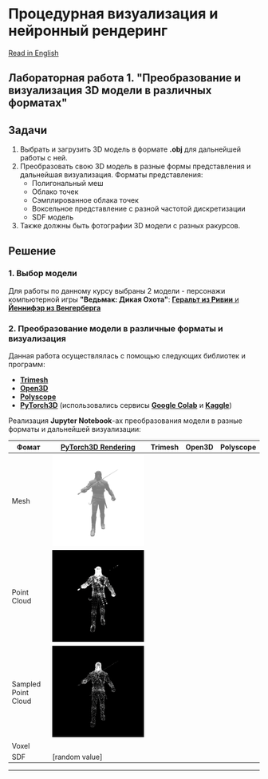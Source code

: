 # Процедурная визуализация и нейронный рендеринг
[Read in English][en]

## Лабораторная работа 1. "Преобразование и визуализация 3D модели в различных форматах"


## Задачи
1. Выбрать и загрузить 3D модель в формате **.obj** для дальнейшей работы с ней.
2. Преобразовать свою 3D модель в разные формы представления и дальнейшая визуализация. Форматы представления: 
    - Полигональный меш
    - Облако точек
    - Сэмплированное облака точек
    - Воксельное представление с разной частотой дискретизации
    - SDF модель
3. Также должны быть фотографии 3D модели с разных ракурсов.	


## Решение
### 1. Выбор модели 
Для работы по данному курсу выбраны 2 модели - персонажи компьютерной игры **"Ведьмак: Дикая Охота"**: [**Геральт из Ривии** и **Йеннифэр из Венгерберга**][models-ru]

### 2. Преобразование модели в различные форматы и визуализация 

Данная работа осуществлялась с помощью следующих библиотек и программ: 
- **[Trimesh]**
- **[Open3D]**
- **[Polyscope]**
- **[PyTorch3D]** (использовались сервисы **[Google Colab]** и **[Kaggle]**)

Реализация **Jupyter Notebook**-ах преобразования модели в разные форматы и дальнейшей визуализации:

|Фомат|[PyTorch3D Rendering]|Trimesh|Open3D|Polyscope|
|---|---|---|---|---|
|Mesh|![PyTorch3D_GeraltMesh]||||
|Point Cloud|![PyTorch3D_GeraltPC]||||
|Sampled Point Cloud|![PyTorch3D_GeraltSPC]||||
|Voxel|||||
|SDF|[random value]||||


---
[PyTorch3D Rendering]: Notebooks/Pytorch3D.%203D%20model%20rendering.ipynb
[PyTorch3D_GeraltMesh]: Results/Pytorch3D.%20Mesh%20Rendering%20(Geralt).gif
[PyTorch3D_GeraltPC]: Results/Pytorch3D.%20Point%20Cloud%20Rendering%20(Geralt).gif
[PyTorch3D_GeraltSPC]: Results/Pytorch3D.%20Sampled%20Point%20Cloud%20Rendering%20(Geralt).gif

[Trimesh]: https://trimsh.org/
[Open3D]: http://www.open3d.org/
[Polyscope]: https://polyscope.run/py/
[PyTorch3D]: https://pytorch3d.org/
[Google Colab]: https://colab.research.google.com/
[Kaggle]: https://www.kaggle.com/

[models-ru]: Models3D/README-ru.md
[models]: Models3D/README.md

[ru]: Lab1-ru.md
[en]: Lab1.md

